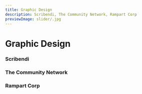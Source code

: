 ```yaml
---
title: Graphic Design
description: Scribendi, The Community Network, Rampart Corp
previewImage: slider/.jpg
---
```


# Graphic Design

### Scribendi
<dynamic-image filename="scribendi/scribendi.jpg"></dynamic-image>


### The Community Network

<dynamic-image filename="comnet/bluebird-cafe.jpg"></dynamic-image>
<dynamic-image filename="comnet/canadian-tire.png"></dynamic-image>
<dynamic-image filename="comnet/furniture.png"></dynamic-image>
<dynamic-image filename="comnet/sgscompuwave.jpg"></dynamic-image>
<dynamic-image filename="comnet/logo.jpg"></dynamic-image>

### Rampart Corp

